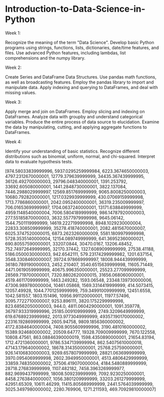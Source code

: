 # Introduction-to-Data-Science-in-Python

Week 1:

Recognize the meaning of the term "Data Science".
Develop basic Python programs using strings, functions, lists, dictionaries, date/time features, and files.
Use advanced Python features, including lambdas, list comprehensions and the numpy library.

Week 2:

Create Series and DataFrame Data Structures.
Use pandas math functions, as well as broadcasting features.
Employ the pandas library to import and manipulate data.
Apply indexing and querying to DataFrames, and deal with missing values.

Week 3:

Apply merge and join on DataFrames.
Employ slicing and indexing on DataFrames.
Analyze data with groupby and understand categorical variables.
Produce the entire process of data source to elucidation.
Examine the data by manipulating, cutting, and applying aggregate functions to DataFrames.

Week 4:

Identify your understanding of basic statistics.
Recognize different distributions such as binomial, uniform, normal, and chi-squared.
Interpret data to evaluate hypothesis tests.

[974.58033839999996,
 5937.0295259999984,
 6223.3674650000003,
 4797.2312670000001,
 12779.379639999999,
 34435.367439999995,
 36126.492700000003,
 29796.048340000001,
 1391.253792,
 33692.605080000001,
 1441.2848730000001,
 3822.137084,
 7446.2988029999997,
 12569.851769999999,
 9065.8008250000003,
 10680.792820000001,
 1217.0329939999999,
 430.07069159999998,
 1713.7786860000001,
 2042.0952400000001,
 36319.235009999997,
 706.01653699999997,
 1704.0637240000001,
 13171.638849999999,
 4959.1148540000004,
 7006.5804189999999,
 986.14787920000003,
 277.55185870000003,
 3632.5577979999998,
 9645.06142,
 1544.7501119999999,
 14619.222719999998,
 8948.1029230000004,
 22833.308509999999,
 35278.418740000001,
 2082.4815670000007,
 6025.3747520000015,
 6873.2623260000009,
 5581.1809979999998,
 5728.3535140000004,
 12154.089749999999,
 641.36952360000021,
 690.80557590000001,
 33207.0844,
 30470.0167,
 13206.48452,
 752.74972649999995,
 32170.37442,
 1327.6089099999999,
 27538.41188,
 5186.0500030000003,
 942.6542111,
 579.23174299999982,
 1201.637154,
 3548.3308460000007,
 39724.978669999997,
 18008.944439999999,
 36180.789190000003,
 2452.210407,
 3540.6515639999998,
 11605.71449,
 4471.0619059999999,
 40675.996350000001,
 25523.277099999999,
 28569.719700000001,
 7320.8802620000015,
 31656.068060000001,
 4519.4611709999999,
 1463.249282,
 1593.06548,
 23348.139730000006,
 47306.989780000004,
 10461.05868,
 1569.3314419999999,
 414.5073415,
 12057.49928,
 1044.7701259999999,
 759.34991009999999,
 12451.6558,
 1042.581557,
 1803.151496,
 10956.991120000001,
 11977.57496,
 3095.7722710000007,
 9253.896111,
 3820.1752299999998,
 823.68562050000003,
 944.0,
 4811.0604290000001,
 1091.359778,
 36797.933319999996,
 25185.009109999999,
 2749.3209649999999,
 619.67689239999982,
 2013.9773049999999,
 49357.190170000002,
 22316.192869999999,
 2605.94758,
 9809.1856360000002,
 4172.8384640000004,
 7408.9055609999996,
 3190.4810160000002,
 15389.924680000002,
 20509.64777,
 19328.709009999999,
 7670.122558,
 10808.47561,
 863.08846390000019,
 1598.4350890000001,
 21654.83194,
 1712.4721360000001,
 9786.5347139999994,
 862.54075610000018,
 47143.179640000002,
 18678.314350000001,
 25768.257590000001,
 926.14106830000003,
 9269.6578079999999,
 28821.063699999999,
 3970.0954069999998,
 2602.3949950000001,
 4513.4806429999999,
 33859.748350000002,
 37506.419070000004,
 4184.5480889999999,
 28718.276839999999,
 1107.482182,
 7458.3963269999977,
 882.9699437999999,
 18008.509239999999,
 7092.9230250000001,
 8458.2763840000007,
 1056.3801209999999,
 33203.261279999999,
 42951.65309,
 10611.46299,
 11415.805689999999,
 2441.5764039999999,
 3025.3497980000002,
 2280.769906,
 1271.211593,
 469.70929810000007]
